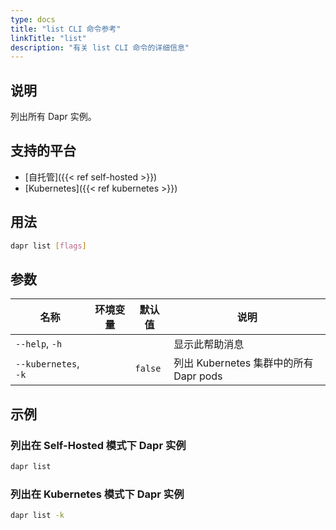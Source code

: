 ```yaml
---
type: docs
title: "list CLI 命令参考"
linkTitle: "list"
description: "有关 list CLI 命令的详细信息"
---
```


## 说明

列出所有 Dapr 实例。

## 支持的平台

- [自托管]({{< ref self-hosted >}})
- [Kubernetes]({{< ref kubernetes >}})

## 用法
```bash
dapr list [flags]
```

## 参数

| 名称                   | 环境变量 | 默认值     | 说明                             |
| -------------------- | ---- | ------- | ------------------------------ |
| `--help`, `-h`       |      |         | 显示此帮助消息                        |
| `--kubernetes`, `-k` |      | `false` | 列出 Kubernetes 集群中的所有 Dapr pods |

## 示例

### 列出在 Self-Hosted 模式下 Dapr 实例
```bash
dapr list
```

### 列出在 Kubernetes 模式下 Dapr 实例
```bash
dapr list -k
```
